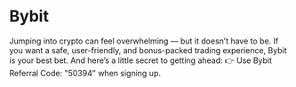 # Bybit
Jumping into crypto can feel overwhelming — but it doesn’t have to be. If you want a safe, user-friendly, and bonus-packed trading experience, Bybit is your best bet.  And here’s a little secret to getting ahead: 👉 Use Bybit Referral Code: "50394" when signing up.
